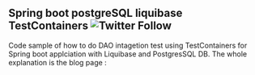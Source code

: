 ## Spring boot postgreSQL liquibase TestContainers ![Twitter Follow](https://img.shields.io/twitter/follow/mromeh.svg?style=social)

Code sample of how to do DAO intagetion test using TestContainers for Spring boot applciation with Liquibase and PostgresSQL DB.
The whole explanation is the blog page :

